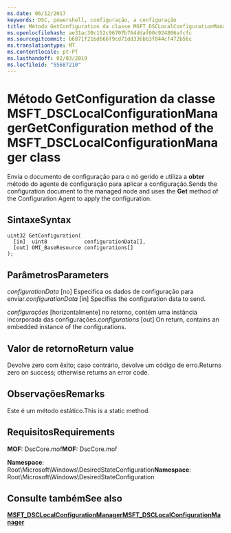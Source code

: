 ```yaml
---
ms.date: 06/12/2017
keywords: DSC, powershell, configuração, a configuração
title: Método GetConfiguration da classe MSFT_DSCLocalConfigurationManager
ms.openlocfilehash: ae31ac30c152c96707b764ddaf00c924806afcfc
ms.sourcegitcommit: b6871f21bd666f9cd71dd336bb3f844cf472b56c
ms.translationtype: MT
ms.contentlocale: pt-PT
ms.lasthandoff: 02/03/2019
ms.locfileid: "55687210"
---
```

# <a name="getconfiguration-method-of-the-msftdsclocalconfigurationmanager-class"></a><span data-ttu-id="3d79e-103">Método GetConfiguration da classe MSFT_DSCLocalConfigurationManager</span><span class="sxs-lookup"><span data-stu-id="3d79e-103">GetConfiguration method of the MSFT_DSCLocalConfigurationManager class</span></span>

<span data-ttu-id="3d79e-104">Envia o documento de configuração para o nó gerido e utiliza a **obter** método do agente de configuração para aplicar a configuração.</span><span class="sxs-lookup"><span data-stu-id="3d79e-104">Sends the configuration document to the managed node and uses the **Get** method of the Configuration Agent to apply the configuration.</span></span>

## <a name="syntax"></a><span data-ttu-id="3d79e-105">Sintaxe</span><span class="sxs-lookup"><span data-stu-id="3d79e-105">Syntax</span></span>

```mof
uint32 GetConfiguration(
  [in]  uint8            configurationData[],
  [out] OMI_BaseResource configurations[]
);
```

## <a name="parameters"></a><span data-ttu-id="3d79e-106">Parâmetros</span><span class="sxs-lookup"><span data-stu-id="3d79e-106">Parameters</span></span>

<span data-ttu-id="3d79e-107">*configurationData* \[no\] Especifica os dados de configuração para enviar.</span><span class="sxs-lookup"><span data-stu-id="3d79e-107">*configurationData* \[in\] Specifies the configuration data to send.</span></span>

<span data-ttu-id="3d79e-108">*configurações* \[horizontalmente\] no retorno, contém uma instância incorporada das configurações.</span><span class="sxs-lookup"><span data-stu-id="3d79e-108">*configurations* \[out\] On return, contains an embedded instance of the configurations.</span></span>

## <a name="return-value"></a><span data-ttu-id="3d79e-109">Valor de retorno</span><span class="sxs-lookup"><span data-stu-id="3d79e-109">Return value</span></span>

<span data-ttu-id="3d79e-110">Devolve zero com êxito; caso contrário, devolve um código de erro.</span><span class="sxs-lookup"><span data-stu-id="3d79e-110">Returns zero on success; otherwise returns an error code.</span></span>

## <a name="remarks"></a><span data-ttu-id="3d79e-111">Observações</span><span class="sxs-lookup"><span data-stu-id="3d79e-111">Remarks</span></span>

<span data-ttu-id="3d79e-112">Este é um método estático.</span><span class="sxs-lookup"><span data-stu-id="3d79e-112">This is a static method.</span></span>

## <a name="requirements"></a><span data-ttu-id="3d79e-113">Requisitos</span><span class="sxs-lookup"><span data-stu-id="3d79e-113">Requirements</span></span>

<span data-ttu-id="3d79e-114">**MOF:** DscCore.mof</span><span class="sxs-lookup"><span data-stu-id="3d79e-114">**MOF:** DscCore.mof</span></span>

<span data-ttu-id="3d79e-115">**Namespace**: Root\Microsoft\Windows\DesiredStateConfiguration</span><span class="sxs-lookup"><span data-stu-id="3d79e-115">**Namespace**: Root\Microsoft\Windows\DesiredStateConfiguration</span></span>

## <a name="see-also"></a><span data-ttu-id="3d79e-116">Consulte também</span><span class="sxs-lookup"><span data-stu-id="3d79e-116">See also</span></span>

[<span data-ttu-id="3d79e-117">**MSFT_DSCLocalConfigurationManager**</span><span class="sxs-lookup"><span data-stu-id="3d79e-117">**MSFT_DSCLocalConfigurationManager**</span></span>](msft-dsclocalconfigurationmanager.md)